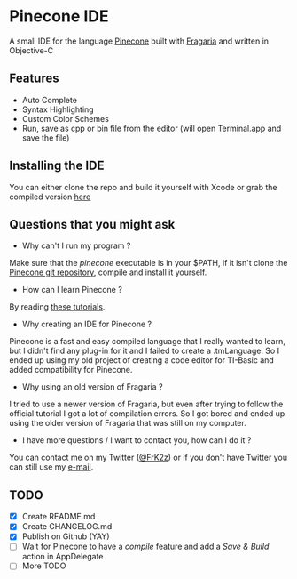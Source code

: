 # Pinecone IDE

A small IDE for the language [Pinecone](https://github.com/william01110111/Pinecone) built with [Fragaria](https://github.com/mugginsoft/Fragaria) and written in Objective-C

## Features

- Auto Complete
- Syntax Highlighting
- Custom Color Schemes
- Run, save as cpp or bin file from the editor (will open Terminal.app and save the file)

## Installing the IDE

You can either clone the repo and build it yourself with Xcode or grab the compiled version [here](https://github.com/frk2z/PineconeIDE/releases)

## Questions that you might ask

- Why can't I run my program ?

Make sure that the *pinecone* executable is in your $PATH, if it isn't clone the [Pinecone git repository](https://github.com/william01110111/Pinecone.git), compile and install it yourself.

- How can I learn Pinecone ?

By reading [these tutorials](https://github.com/william01110111/Pinecone/blob/master/tutorials/index.md).

- Why creating an IDE for Pinecone ?

Pinecone is a fast and easy compiled language that I really wanted to learn, but I didn't find any plug-in for it and I failed to create a .tmLanguage. So I ended up using my old project of creating a code editor for TI-Basic and added compatibility for Pinecone.

- Why using an old version of Fragaria ?

I tried to use a newer version of Fragaria, but even after trying to follow the official tutorial I got a lot of compilation errors. So I got bored and ended up using the older version of Fragaria that was still on my computer.

- I have more questions / I want to contact you, how can I do it ?

You can contact me on my Twitter ([@FrK2z](https://twitter.com/FrK2z)) or if you don't have Twitter you can still use my [e-mail](mailto:fr.k2z.dev@outlook.fr).

## TODO

- [x] Create README.md
- [x] Create CHANGELOG.md
- [x] Publish on Github (YAY)
- [ ] Wait for Pinecone to have a *compile* feature and add a *Save & Build* action in AppDelegate
- [ ] More TODO

